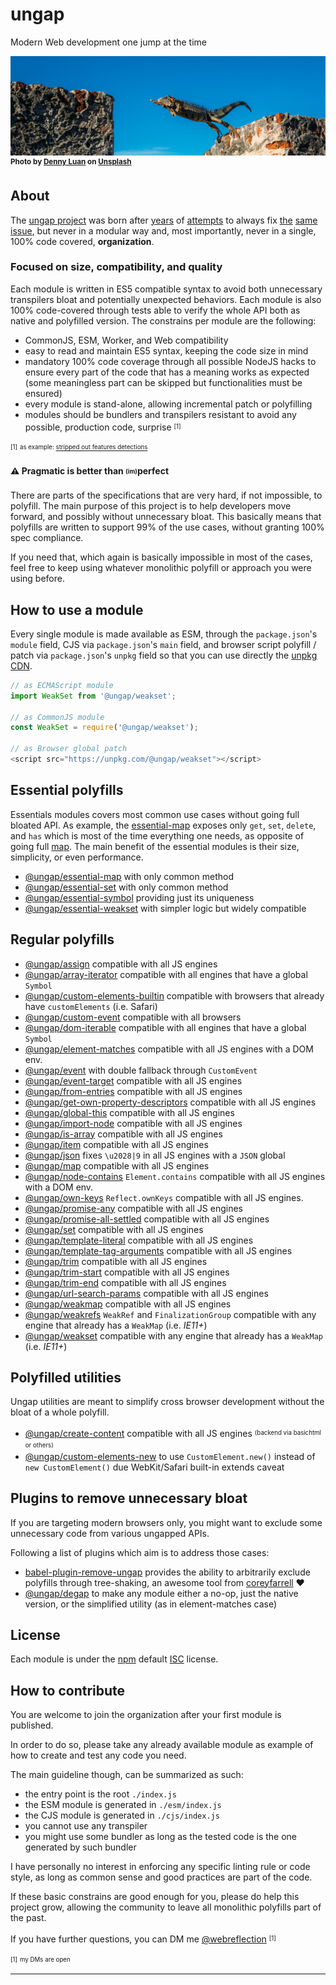 # ungap

Modern Web development one jump at the time

![jumping the gap](img/denny-luan-crop.jpg)
<sup>**Photo by [Denny Luan](https://unsplash.com/photos/ovm_b91yEgY?utm_source=unsplash&utm_medium=referral&utm_content=creditCopyText) on [Unsplash](https://unsplash.com/search/photos/gap-landscape?utm_source=unsplash&utm_medium=referral&utm_content=creditCopyText)**</sup>


## About

The [ungap project](https://github.com/ungap) was born after [years](https://github.com/WebReflection/es6-collections) of [attempts](https://github.com/WebReflection/poorlyfills) to always fix [the](https://www.npmjs.com/search?q=weakmap) [same](https://www.npmjs.com/search?q=weakset) [issue](https://www.npmjs.com/search?q=ES%20Map), but never in a modular way and, most importantly, never in a single, 100% code covered, **organization**.


### Focused on size, compatibility, and quality

Each module is written in ES5 compatible syntax to avoid both unnecessary transpilers bloat and potentially unexpected behaviors.
Each module is also 100% code-covered through tests able to verify the whole API both as native and polyfilled version.
The constrains per module are the following:

  * CommonJS, ESM, Worker, and Web compatibility
  * easy to read and maintain ES5 syntax, keeping the code size in mind
  * mandatory 100% code coverage through all possible NodeJS hacks to ensure every part of the code that has a meaning works as expected (some meaningless part can be skipped but functionalities must be ensured)
  * every module is stand-alone, allowing incremental patch or polyfilling
  * modules should be bundlers and transpilers resistant to avoid any possible, production code, surprise <sup><sub>[1]</sub></sup>
  
<sup><sub>[1]</sub></sup> <sup><sub>as example: [stripped out features detections](https://twitter.com/WebReflection/status/1065665486233448449)</sub></sup>


#### **⚠** Pragmatic is better than <sub><sup>(im)</sup></sub>perfect

There are parts of the specifications that are very hard, if not impossible, to polyfill.
The main purpose of this project is to help developers move forward, and possibly without unnecessary bloat.
This basically means that polyfills are written to support 99% of the use cases, without granting 100% spec compliance.

If you need that, which again is basically impossible in most of the cases, feel free to keep using whatever monolithic polyfill or approach you were using before.


## How to use a module

Every single module is made available as ESM, through the `package.json`'s `module` field, CJS via `package.json`'s `main` field, and browser script polyfill / patch via `package.json`'s `unpkg` field so that you can use directly the [unpkg CDN](https://unpkg.com/#/).

```js
// as ECMAScript module
import WeakSet from '@ungap/weakset';

// as CommonJS module
const WeakSet = require('@ungap/weakset');

// as Browser global patch
<script src="https://unpkg.com/@ungap/weakset"></script>
```


## Essential polyfills

Essentials modules covers most common use cases without going full bloated API.
As example, the [essential-map](https://unpkg.com/@ungap/essential-map) exposes only `get`, `set`, `delete`, and `has` which is most of the time everything one needs, as opposite of going full [map](https://unpkg.com/@ungap/map).
The main benefit of the essential modules is their size, simplicity, or even performance.

  * [@ungap/essential-map](https://github.com/ungap/essential-map) with only common method
  * [@ungap/essential-set](https://github.com/ungap/essential-set) with only common method
  * [@ungap/essential-symbol](https://github.com/ungap/essential-symbol) providing just its uniqueness
  * [@ungap/essential-weakset](https://github.com/ungap/essential-weakset) with simpler logic but widely compatible


## Regular polyfills

  * [@ungap/assign](https://github.com/ungap/assign) compatible with all JS engines
  * [@ungap/array-iterator](https://github.com/ungap/array-iterator) compatible with all engines that have a global `Symbol`
  * [@ungap/custom-elements-builtin](https://github.com/ungap/custom-elements-builtin) compatible with browsers that already have `customElements` (i.e. Safari)
  * [@ungap/custom-event](https://github.com/ungap/custom-event) compatible with all browsers
  * [@ungap/dom-iterable](https://github.com/ungap/dom-iterable) compatible with all engines that have a global `Symbol`
  * [@ungap/element-matches](https://github.com/ungap/element-matches) compatible with all JS engines with a DOM env.
  * [@ungap/event](https://github.com/ungap/event) with double fallback through `CustomEvent`
  * [@ungap/event-target](https://github.com/ungap/event-target) compatible with all JS engines
  * [@ungap/from-entries](https://github.com/ungap/from-entries) compatible with all JS engines
  * [@ungap/get-own-property-descriptors](https://github.com/ungap/get-own-property-descriptors) compatible with all JS engines
  * [@ungap/global-this](https://github.com/ungap/global-this) compatible with all JS engines
  * [@ungap/import-node](https://github.com/ungap/import-node) compatible with all JS engines
  * [@ungap/is-array](https://github.com/ungap/is-array) compatible with all JS engines
  * [@ungap/item](https://github.com/ungap/item) compatible with all JS engines
  * [@ungap/json](https://github.com/ungap/json) fixes `\u2028|9` in all JS engines with a `JSON` global
  * [@ungap/map](https://github.com/ungap/map) compatible with all JS engines
  * [@ungap/node-contains](https://github.com/ungap/node-contains) `Element.contains` compatible with all JS engines with a DOM env.
  * [@ungap/own-keys](https://github.com/ungap/own-keys) `Reflect.ownKeys` compatible with all JS engines.
  * [@ungap/promise-any](https://github.com/ungap/promise-any) compatible with all JS engines
  * [@ungap/promise-all-settled](https://github.com/ungap/promise-all-settled) compatible with all JS engines
  * [@ungap/set](https://github.com/ungap/set) compatible with all JS engines
  * [@ungap/template-literal](https://github.com/ungap/template-literal) compatible with all JS engines
  * [@ungap/template-tag-arguments](https://github.com/ungap/template-tag-arguments) compatible with all JS engines
  * [@ungap/trim](https://github.com/ungap/trim) compatible with all JS engines
  * [@ungap/trim-start](https://github.com/ungap/trim-start) compatible with all JS engines
  * [@ungap/trim-end](https://github.com/ungap/trim-end) compatible with all JS engines
  * [@ungap/url-search-params](https://github.com/ungap/url-search-params) compatible with all JS engines
  * [@ungap/weakmap](https://github.com/ungap/weakmap) compatible with all JS engines
  * [@ungap/weakrefs](https://github.com/ungap/weakrefs) `WeakRef` and `FinalizationGroup` compatible with any engine that already has a `WeakMap` (i.e. _IE11+_)
  * [@ungap/weakset](https://github.com/ungap/weakset) compatible with any engine that already has a `WeakMap` (i.e. _IE11+_)


## Polyfilled utilities

Ungap utilities are meant to simplify cross browser development without the bloat of a whole polyfill.

  * [@ungap/create-content](https://github.com/ungap/create-content) compatible with all JS engines <sup><sub>(backend via basichtml or others)</sub></sup>
  * [@ungap/custom-elements-new](https://github.com/ungap/custom-elements-new#readme) to use `CustomElement.new()` instead of `new CustomElement()` due WebKit/Safari built-in extends caveat

## Plugins to remove unnecessary bloat

If you are targeting modern browsers only, you might want to exclude some unnecessary code from various ungapped APIs.

Following a list of plugins which aim is to address those cases:

  * [babel-plugin-remove-ungap](https://github.com/cfware/babel-plugin-remove-ungap) provides the ability to arbitrarily exclude polyfills through tree-shaking, an awesome tool from [coreyfarrell](https://github.com/coreyfarrell) ♥
  * [@ungap/degap](https://github.com/ungap/degap#ungapdegap) to make any module either a no-op, just the native version, or the simplified utility (as in element-matches case)


## License

Each module is under the [npm](https://www.npmjs.com) default [ISC](https://opensource.org/licenses/ISC) license.


## How to contribute

You are welcome to join the organization after your first module is published.

In order to do so, please take any already available module as example of how to create and test any code you need.

The main guideline though, can be summarized as such:

  * the entry point is the root `./index.js`
  * the ESM module is generated in `./esm/index.js`
  * the CJS module is generated in `./cjs/index.js`
  * you cannot use any transpiler
  * you might use some bundler as long as the tested code is the one generated by such bundler

I have personally no interest in enforcing any specific linting rule or code style, as long as common sense and good practices are part of the code.

If these basic constrains are good enough for you, please do help this project grow, allowing the community to leave all monolithic polyfills part of the past.

If you have further questions, you can DM me [@webreflection](https://twitter.com/WebReflection) <sup><sub>[1]</sub></sup>

<sup><sub>[1]</sub></sup> <sup><sub>my DMs are open</sub></sup>

- - -

